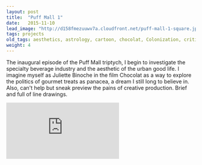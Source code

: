 ```yaml
---
layout: post
title:  "Puff Mall 1"
date:   2015-11-10
lead_image: "http://d158fmezuuwv7a.cloudfront.net/puff-mall-1-square.jpg"
tags: projects
old_tags: aesthetics, astrology, cartoon, chocolat, Colonization, critique, domesticity, drawing, experiment, experimental fiction, fad, food allergy, health food, herb school, herbalism, literature, longevity, New Narrative, performativity, pizza, puff mall, specialty coffee
weight: 4
---
```

The inaugural episode of the Puff Mall triptych, I begin to investigate the specialty beverage industry and the aesthetic of the urban good life. I imagine myself as Juliette Binoche in the film Chocolat as a way to explore the politics of gourmet treats as panacea, a dream I still long to believe in. Also, can't help but sneak preview the pains of creative production. Brief and full of line drawings.

![Puff Mall 1](http://d158fmezuuwv7a.cloudfront.net/puff-mall-1.pdf)